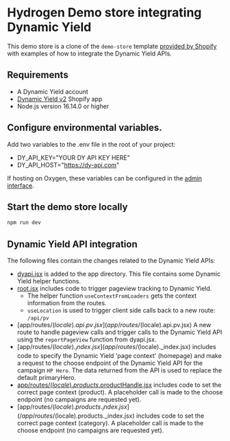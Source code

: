 # Hydrogen Demo store integrating Dynamic Yield

This demo store is a clone of the `demo-store` template [provided by Shopify](https://shopify.dev/docs/custom-storefronts/hydrogen/getting-started/quickstart) with examples of how to integrate the Dynamic Yield APIs.

## Requirements

- A Dynamic Yield account
- [Dynamic Yield v2](https://apps.shopify.com/dynamic-yield-v2) Shopify app
- Node.js version 16.14.0 or higher

## Configure environmental variables. 
Add two variables to the .env file in the root of your project:
- DY_API_KEY="YOUR DY API KEY HERE"
- DY_API_HOST="https://dy-api.com"

If hosting on Oxygen, these variables can be configured in the [admin interface](https://shopify.dev/docs/custom-storefronts/oxygen/storefronts/environment-variables). 

## Start the demo store locally

```bash
npm run dev
```

## Dynamic Yield API integration
The following files contain the changes related to the Dynamic Yield APIs:
- [dyapi.jsx](/app/dyapi.jsx) is added to the app directory.  This file contains some Dynamic Yield helper functions. 
- [root.jsx](/app/root.jsx) includes code to trigger pageview tracking to Dynamic Yield.  
    - The helper function `useContextFromLoaders` gets the context information from the routes. 
    - `useLocation` is used to trigger client side calls back to a new route: `/api/pv`
- [app/routes/($locale).api.pv.jsx](app/routes/($locale).api.pv.jsx) A new route to handle pageview calls and trigger calls to the Dynamic Yield API using the `reportPageView` function from dyapi.jsx.  
- [app/routes/($locale)._index.jsx](app/routes/($locale)._index.jsx) includes code to specify the Dynamic Yield 'page context' (homepage) and make a request to the choose endpoint of the Dynamic Yield API for the campaign `HP Hero`.  The data returned from the API is used to replace the default primaryHero.  
- [app/routes/($locale).products.$productHandle.jsx](app/routes/($locale).products.$productHandle.jsx) includes code to set the correct page context (product).  A placeholder call is made to the choose endpoint (no campaigns are requested yet).  
- [app/routes/($locale).products._index.jsx](/app/routes/($locale).products._index.jsx) includes code to set the correct page context (category).  A placeholder call is made to the choose endpoint (no campaigns are requested yet).  
